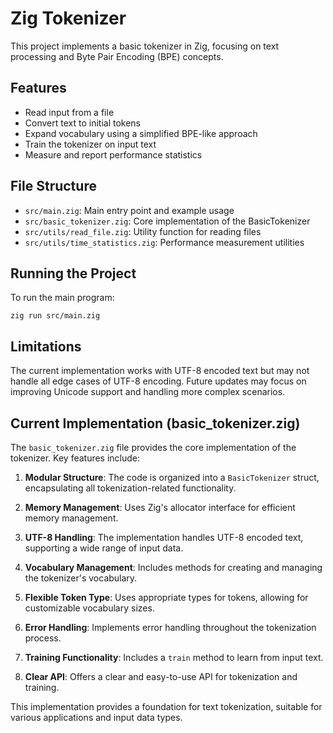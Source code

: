 # Zig Tokenizer

This project implements a basic tokenizer in Zig, focusing on text processing and Byte Pair Encoding (BPE) concepts.

## Features

- Read input from a file
- Convert text to initial tokens
- Expand vocabulary using a simplified BPE-like approach
- Train the tokenizer on input text
- Measure and report performance statistics

## File Structure

- `src/main.zig`: Main entry point and example usage
- `src/basic_tokenizer.zig`: Core implementation of the BasicTokenizer
- `src/utils/read_file.zig`: Utility function for reading files
- `src/utils/time_statistics.zig`: Performance measurement utilities

## Running the Project

To run the main program:

```
zig run src/main.zig
```

## Limitations

The current implementation works with UTF-8 encoded text but may not handle all edge cases of UTF-8 encoding. Future updates may focus on improving Unicode support and handling more complex scenarios.

## Current Implementation (basic_tokenizer.zig)

The `basic_tokenizer.zig` file provides the core implementation of the tokenizer. Key features include:

1. **Modular Structure**: The code is organized into a `BasicTokenizer` struct, encapsulating all tokenization-related functionality.

2. **Memory Management**: Uses Zig's allocator interface for efficient memory management.

3. **UTF-8 Handling**: The implementation handles UTF-8 encoded text, supporting a wide range of input data.

4. **Vocabulary Management**: Includes methods for creating and managing the tokenizer's vocabulary.

5. **Flexible Token Type**: Uses appropriate types for tokens, allowing for customizable vocabulary sizes.

6. **Error Handling**: Implements error handling throughout the tokenization process.

7. **Training Functionality**: Includes a `train` method to learn from input text.

8. **Clear API**: Offers a clear and easy-to-use API for tokenization and training.

This implementation provides a foundation for text tokenization, suitable for various applications and input data types.
